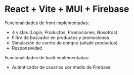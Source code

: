 # React + Vite + MUI + Firebase

Funcionalidades de front implementadas:
- 4 vistas (Login, Productos, Promociones, Nosotros)
- Filtro de buscador en productos y promociones
- Simulación de carrito de compra (añadir productos)
- Responsividad

Funcionalidades de back implementadas:
- Autenticador de usuarios por medio de Firebase
